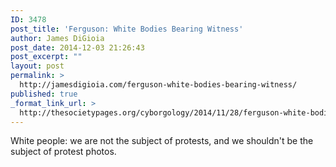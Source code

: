 ```yaml
---
ID: 3478
post_title: 'Ferguson: White Bodies Bearing Witness'
author: James DiGioia
post_date: 2014-12-03 21:26:43
post_excerpt: ""
layout: post
permalink: >
  http://jamesdigioia.com/ferguson-white-bodies-bearing-witness/
published: true
_format_link_url: >
  http://thesocietypages.org/cyborgology/2014/11/28/ferguson-white-bodies-bearing-witness/
---
```

White people: we are not the subject of protests, and we shouldn't be the subject of protest photos.